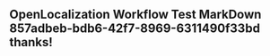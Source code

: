 <properties
ms.topic="hero-topic"
ms.test1="hero-topic"
ms.test2="test"/>

## OpenLocalization Workflow Test MarkDown 857adbeb-bdb6-42f7-8969-6311490f33bd thanks!
